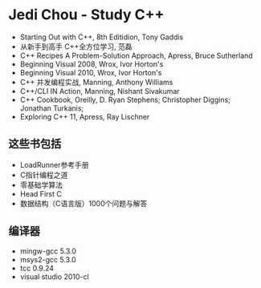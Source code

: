 ﻿Jedi Chou - Study C++
=====================

* Starting Out with C++, 8th Editidion, Tony Gaddis
* 从新手到高手 C++全方位学习, 范磊
* C++ Recipes A Problem-Solution Approach, Apress, Bruce Sutherland
* Beginning Visual 2008, Wrox, Ivor Horton's
* Beginning Visual 2010, Wrox, Ivor Horton's
* C++ 并发编程实战, Manning, Anthony Williams
* C++/CLI IN Action, Manning, Nishant Sivakumar
* C++ Cookbook, Oreilly, D. Ryan Stephens; Christopher Diggins; Jonathan Turkanis;
* Exploring C++ 11, Apress, Ray Lischner

## 这些书包括
* LoadRunner参考手册
* C指针编程之道
* 零基础学算法
* Head First C
* 数据结构（C语言版）1000个问题与解答

## 编译器
* mingw-gcc 5.3.0
* msys2-gcc 5.3.0
* tcc 0.9.24
* visual studio 2010-cl